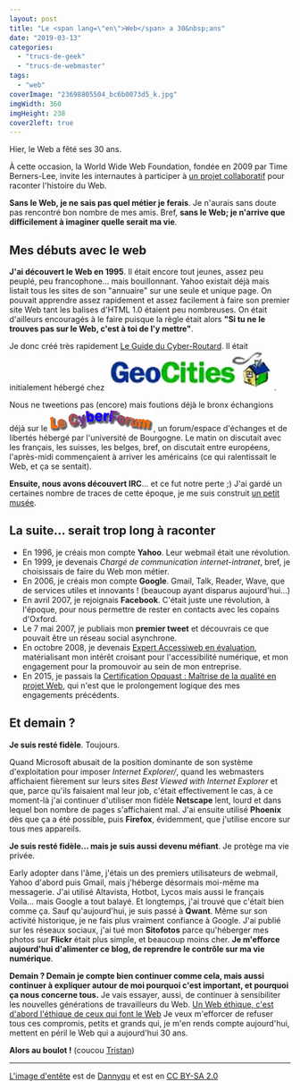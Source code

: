 ```yaml
---
layout: post
title: "Le <span lang=\"en\">Web</span> a 30&nbsp;ans"
date: "2019-03-13"
categories: 
  - "trucs-de-geek"
  - "trucs-de-webmaster"
tags: 
  - "web"
coverImage: "23698805504_bc6b0073d5_k.jpg"
imgWidth: 360
imgHeight: 238
cover2left: true
---
```


Hier, le Web a fêté ses 30 ans.

À cette occasion, la World Wide Web Foundation, fondée en 2009 par Time Berners-Lee, invite les internautes à participer à [un projet collaboratif](https://webfoundation.org/2019/02/help-build-a-timeline-of-the-webs-history/) pour raconter l'histoire du Web.

**Sans le Web, je ne sais pas quel métier je ferais**. Je n'aurais sans doute pas rencontré bon nombre de mes amis. Bref, **sans le Web; je n'arrive que difficilement à imaginer quelle serait ma vie**.

## Mes débuts avec le web

**J'ai découvert le Web en 1995**. Il était encore tout jeunes, assez peu peuplé, peu francophone... mais bouillonnant. Yahoo existait déjà mais listait tous les sites de son "annuaire" sur une seule et unique page. On pouvait apprendre assez rapidement et assez facilement à faire son premier site Web tant les balises d'HTML 1.0 étaient peu nombreuses. On était d'ailleurs encouragés à le faire puisque la règle était alors **"Si tu ne le trouves pas sur le Web, c'est à toi de l'y mettre"**.

Je donc créé très rapidement [Le Guide du Cyber-Routard](http://musee.6x8.org/cyberroutard/index.html). Il était initialement hébergé chez ![GeoCities](/images/2019/03/geocities-300x71.gif).

Nous ne tweetions pas (encore) mais foutions déjà le bronx échangions déjà sur le ![Cyberforum](/images/2019/03/forum.gif), un forum/espace d'échanges et de libertés hébergé par l'université de Bourgogne. Le matin on discutait avec les français, les suisses, les belges, bref, on discutait entre européens, l'après-midi commençaient à arriver les américains (ce qui ralentissait le Web, et ça se sentait).

**Ensuite, nous avons découvert IRC**... et ce fut notre perte ;) J'ai gardé un certaines nombre de traces de cette époque, je me suis construit [un petit musée](http://musee.6x8.org/petit-musee-de-notre-net/).

## La suite... serait trop long à raconter

- En 1996, je créais mon compte **Yahoo**. Leur webmail était une révolution.
- En 1999, je devenais _Chargé de communication internet-intranet_, bref, je choisissais de faire du Web mon métier.
- En 2006, je créais mon compte **Google**. Gmail, Talk, Reader, Wave, que de services utiles et innovants ! (beaucoup ayant disparus aujourd'hui...)
- En avril 2007, je rejoignais **Facebook**. C'était juste une révolution, à l'époque, pour nous permettre de rester en contacts avec les copains d'Oxford.
- Le 7 mai 2007, je publiais mon **premier tweet** et découvrais ce que pouvait être un réseau social asynchrone.
- En octobre 2008, je devenais [Expert Accessiweb en évaluation](https://www.accessiweb.org/index.php/fiche_gta_experts/items/arnaud_malon.html), matérialisant mon intérêt croisant pour l'accessibilité numérique, et mon engagement pour la promouvoir au sein de mon entreprise.
- En 2015, je passais la <a href="/2015/09/je-suis-certifie-opquast/">Certification Opquast : Maîtrise de la qualité en projet Web</a>, qui n'est que le prolongement logique des mes engagements précédents.

## Et demain ?

**Je suis resté fidèle**. Toujours.

Quand Microsoft abusait de la position dominante de son système d'exploitation pour imposer _Internet Explorer/_, quand les webmasters affichaient fièrement sur leurs sites _Best Viewed with Internet Explorer_ et que, parce qu'ils faisaient mal leur job, c'était effectivement le cas, à ce moment-là j'ai continuer d'utiliser mon fidèle **Netscape** lent, lourd et dans lequel bon nombre de pages s'affichaient mal. J'ai ensuite utilisé **Phoenix** dès que ça a été possible, puis **Firefox**, évidemment, que j'utilise encore sur tous mes appareils.

**Je suis resté fidèle... mais je suis aussi devenu méfiant**. Je protège ma vie privée.

Early adopter dans l'âme, j'étais un des premiers utilisateurs de webmail, Yahoo d'abord puis Gmail, mais j'héberge désormais moi-même ma messagerie. J'ai utilisé Altavista, Hotbot, Lycos mais aussi le français Voila... mais Google a tout balayé. Et longtemps, j'ai trouvé que c'était bien comme ça. Sauf qu'aujourd'hui, je suis passé à **Qwant**. Même sur son activité historique, je ne fais plus vraiment confiance à Google. J'ai publié sur les réseaux sociaux, j'ai tué mon **Sitofotos** parce qu'héberger mes photos sur **Flickr** était plus simple, et beaucoup moins cher. **Je m'efforce aujourd'hui d'alimenter ce blog, de reprendre le contrôle sur ma vie numérique**.

**Demain ? Demain je compte bien continuer comme cela, mais aussi continuer à expliquer autour de moi pourquoi c'est important, et pourquoi ça nous concerne tous.** Je vais essayer, aussi, de continuer à sensibiliter les nouvelles générations de travailleurs du Web. [Un Web éthique, c'est d'abord l'éthique de ceux qui font le Web](/2018/06/manifeste-pour-un-web-ethique/) Je veux m'efforcer de refuser tous ces compromis, petits et grands qui, je m'en rends compte aujourd'hui, mettent en péril le Web qui a aujourd'hui 30 ans.

**Alors au boulot !** (coucou [Tristan](https://standblog.org/blog/post/2019/03/12/Le-Web-a-30-ans))

* * *

[L'image d'entête](https://www.flickr.com/photos/dannyqu/23698805504/in/photolist-C7bzdU-kwHJ8g-kwKtVW-5cPdwr-kwHanP-kwKdvC-kwKjBL-dTiP1s-ji3Ye-5mWF1E-7m72YS-wbE11i-5mShii-9ovSAj-4VC4it-7nZhSB-KjPnMC-cZyPhb-47AUos-M3wBhb-5mSome-4oHiDB-5mSkKg-5mWDPJ-4xEeYN-et1XyC-8vcxU2-5mWFoQ-4oLLHA-7nZm6t-9m571C-dTEKZx-5mWAg1-7nZjuH-9m56Sb-3bZC9-5mWE8W-5mSpC8-5mWyBL-5mWBso-5mWzdh-A1W65-5mWEoy-55VRmt-5mWvUS-ZMtcrD-5mSn5k-5mSgwT-5mSnH6-5mSqAH) est de [Dannyqu](https://www.flickr.com/photos/dannyqu/) et est en [CC BY-SA 2.0](https://creativecommons.org/licenses/by-sa/2.0/)
